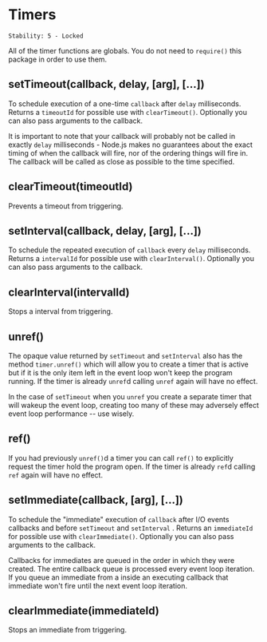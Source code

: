 # Timers

    Stability: 5 - Locked

All of the timer functions are globals.  You do not need to `require()`
this package in order to use them.

## setTimeout(callback, delay, [arg], [...])

To schedule execution of a one-time `callback` after `delay` milliseconds. Returns a
`timeoutId` for possible use with `clearTimeout()`. Optionally you can
also pass arguments to the callback.

It is important to note that your callback will probably not be called in exactly
`delay` milliseconds - Node.js makes no guarantees about the exact timing of when
the callback will fire, nor of the ordering things will fire in. The callback will
be called as close as possible to the time specified.

## clearTimeout(timeoutId)

Prevents a timeout from triggering.

## setInterval(callback, delay, [arg], [...])

To schedule the repeated execution of `callback` every `delay` milliseconds.
Returns a `intervalId` for possible use with `clearInterval()`. Optionally
you can also pass arguments to the callback.

## clearInterval(intervalId)

Stops a interval from triggering.

## unref()

The opaque value returned by `setTimeout` and `setInterval` also has the method
`timer.unref()` which will allow you to create a timer that is active but if
it is the only item left in the event loop won't keep the program running.
If the timer is already `unref`d calling `unref` again will have no effect.

In the case of `setTimeout` when you `unref` you create a separate timer that
will wakeup the event loop, creating too many of these may adversely effect
event loop performance -- use wisely.

## ref()

If you had previously `unref()`d a timer you can call `ref()` to explicitly
request the timer hold the program open. If the timer is already `ref`d calling
`ref` again will have no effect.

## setImmediate(callback, [arg], [...])

To schedule the "immediate" execution of `callback` after I/O events
callbacks and before `setTimeout` and `setInterval` . Returns an
`immediateId` for possible use with `clearImmediate()`. Optionally you
can also pass arguments to the callback.

Callbacks for immediates are queued in the order in which they were created.
The entire callback queue is processed every event loop iteration. If you queue
an immediate from a inside an executing callback that immediate won't fire
until the next event loop iteration.

## clearImmediate(immediateId)

Stops an immediate from triggering.
